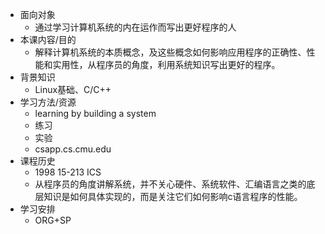 - 面向对象
	- 通过学习计算机系统的内在运作而写出更好程序的人
- 本课内容/目的
	- 解释计算机系统的本质概念，及这些概念如何影响应用程序的正确性、性能和实用性，从程序员的角度，利用系统知识写出更好的程序。
- 背景知识
	- Linux基础、C/C++
- 学习方法/资源
	- learning by building a system
	- 练习
	- 实验
	- csapp.cs.cmu.edu
- 课程历史
	- 1998 15-213 ICS
	- 从程序员的角度讲解系统，并不关心硬件、系统软件、汇编语言之类的底层知识是如何具体实现的，而是关注它们如何影响c语言程序的性能。
- 学习安排
	- ORG+SP